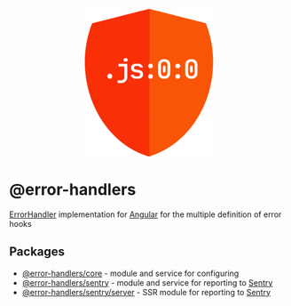 <p align="center">
  <img height="266" width="232" src="./apps/sandbox/src/assets/logo.png" alt="Logo">
</p>

# @error-handlers


[ErrorHandler](https://angular.io/api/core/ErrorHandler) implementation for [Angular](https://github.com/angular/angular) for the multiple definition of error hooks

## Packages

- [@error-handlers/core](./libs/core) - module and service for configuring
- [@error-handlers/sentry](./libs/sentry) - module and service for reporting to [Sentry](https://sentry.io/)
- [@error-handlers/sentry/server](./libs/sentry/server) - SSR module for reporting to [Sentry](https://sentry.io/)
